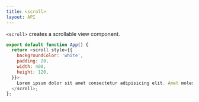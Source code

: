 ```yaml
---
title: <scroll>
layout: API
---
```


`<scroll>` creates a scrollable view component.

<Sandpack>

```js App.js
export default function App() {
  return <scroll style={{
    backgroundColor: 'white',
    padding: 20,
    width: 400,
    height: 120,
  }}>
    Lorem ipsum dolor sit amet consectetur adipisicing elit. Amet molestiae officia sit numquam! Distinctio mollitia deserunt commodi iusto quam hic, in velit perspiciatis! Quaerat pariatur non, esse quam voluptatibus incidunt.
  </scroll>;
};
```

</Sandpack>
